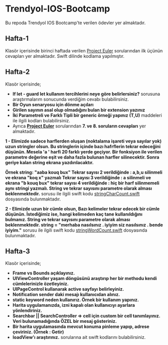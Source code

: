 # Trendyol-IOS-Bootcamp

Bu repoda Trendyol IOS Bootcamp'te verilen ödevler yer almaktadır. 

## Hafta-1

Klasör içerisinde birinci haftada verilen [Project Euler](https://projecteuler.net/archives) sorularından ilk üçünün cevapları yer almaktadır. Swift dilinde kodlama yapılmıştır.

## Hafta-2

Klasör içerisinde;
- **If let - guard let kullanım tercihlerini neye göre belirlersiniz?** sorusuna araştırmalarım sonucunda verdiğim cevabı bulabilirsiniz.
- **Bir Oyun senaryosu için dönme açıları** 
- **Girilen sayının asal olup olmadığını bulan bir extension yazınız** 
- **İki Parametreli ve Farklı Tipli bir generic örneği yapınız (T,U)** maddeleri ile ilgili kodları bulabilirsiniz.
- Ayrıca **[Project Euler](https://projecteuler.net/archives)** sorularından **7. ve 8. soruların cevapları** yer almaktadır.

**1 - Elimizde sadece harflerden oluşan (noktalama işareti veya sayılar yok) uzun stringler olsun. Bu stringlerin içinde bazı hafrflerin tekrar edeceğini düşünün. Mesela 'a ' harfi 20 farklı yerde geçiyor. Bir fonksiyon ile verilen parametre değerine eşit ve daha fazla bulunan harfler silinecektir. Sonra geriye kalan string ekrana yazdırılacaktır.**

**Örnek string: "aaba kouq bux" Tekrar sayısı 2 verildiğinde : a,b,u silinmeli ve ekrana "koq x" yazmalı Tekrar sayısı 3 verildiğinde : a silinmeli ve ekrana "b kouq bux" tekrar sayısı 4 verildiğinde : hiç bir harf silinmemeli aynı stringi yazmalı. String ve tekrar sayısını parametre olarak alması beklenmektedir.** sorusu ile ilgili swift kodu [stringCharCount.swift](https://github.com/hmgezer/Trendyol-IOS-Bootcamp/blob/main/Hafta-2/stringCharCount.swift) dosyasında bulunmaktadır.

**2 - Elimizde uzun bir cümle olsun, Bazı kelimeler tekrar edecek bir cümle düşünün. İstediğimiz ise, hangi kelimeden kaç tane kullanıldığını bulmanız. String ve tekrar sayısını parametre olarak alması beklenmektedir. string = "merhaba nasılsınız . iyiyim siz nasılsınız . bende iyiyim."** sorusu ile ilgili swift kodu [stringWordCount.swift](https://github.com/hmgezer/Trendyol-IOS-Bootcamp/blob/main/Hafta-2/stringWordCount.swift) dosyasında bulunmaktadır.

## Hafta-3

Klasör içerisinde;
- **Frame vs Bounds açıklayınız.**
- **UIViewController yaşam döngüsünü araştırıp her bir methodu kendi cümlelerinizle özetleyiniz.**
- **UIPageControl kullanarak active sayfayı belirleyiniz.**
- **Notification sender daki mesajı kullanıcıdan alınız.**
- **static keyword neden kullanırız. Örnek bir kullanım yapınız.**
- **Harita uygulamanızda, izni kapalı olan kullanıcıyı ayarlara yönlendiriniz.**
- **Searchbar || SearchController => cell için custom bir cell tanımlayınız. Veri bulunamadığında ÖZEL bir mesaj gösteriniz.**
- **Bir harita uygulamasında mevcut konuma pinleme yapıp, adrese çeviriniz. (Örnek : Getir)**
- **loadView'ı araştırınız.**
sorularına ait swift kodlarını bulabilirsiniz.

